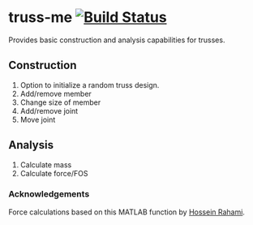 # truss-me [![Build Status](https://travis-ci.org/cmccomb/truss-me.svg?branch=master)](https://travis-ci.org/cmccomb/truss-me)

Provides basic construction and analysis capabilities for trusses.

## Construction
1. Option to initialize a random truss design.
2. Add/remove member
3. Change size of member
5. Add/remove joint
6. Move joint

## Analysis
1. Calculate mass
2. Calculate force/FOS


### Acknowledgements
Force calculations based on this MATLAB function by [Hossein Rahami](http://www.mathworks.com/matlabcentral/fileexchange/authors/27559).
